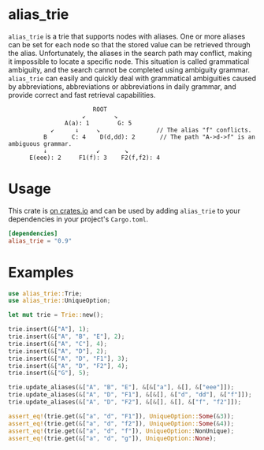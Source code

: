 # alias_trie
`alias_trie` is a trie that supports nodes with aliases. One or more aliases can be set for each node so that the stored value can be retrieved through the alias. Unfortunately, the aliases in the search path may conflict, making it impossible to locate a specific node. This situation is called grammatical ambiguity, and the search cannot be completed using ambiguity grammar.
`alias_trie` can easily and quickly deal with grammatical ambiguities caused by abbreviations, abbreviations or abbreviations in daily grammar, and provide correct and fast retrieval capabilities.
```nothing
                        ROOT
                     ↙        ↘
                A(a): 1        G: 5
            ↙      ↓     ↘                // The alias "f" conflicts.
          B       C: 4    D(d,dd): 2       // The path "A->d->f" is an ambiguous grammar.
          ↓              ↙       ↘
      E(eee): 2     F1(f): 3    F2(f,f2): 4
```
# Usage
This crate is [on crates.io](https://crates.io/crates/alias_trie) and can be
used by adding `alias_trie` to your dependencies in your project's `Cargo.toml`.
```toml
[dependencies]
alias_trie = "0.9"
```
# Examples
```rust
use alias_trie::Trie;
use alias_trie::UniqueOption;

let mut trie = Trie::new();

trie.insert(&["A"], 1);
trie.insert(&["A", "B", "E"], 2);
trie.insert(&["A", "C"], 4);
trie.insert(&["A", "D"], 2);
trie.insert(&["A", "D", "F1"], 3);
trie.insert(&["A", "D", "F2"], 4);
trie.insert(&["G"], 5);

trie.update_aliases(&["A", "B", "E"], &[&["a"], &[], &["eee"]]);
trie.update_aliases(&["A", "D", "F1"], &[&[], &["d", "dd"], &["f"]]);
trie.update_aliases(&["A", "D", "F2"], &[&[], &[], &["f", "f2"]]);

assert_eq!(trie.get(&["a", "d", "F1"]), UniqueOption::Some(&3));
assert_eq!(trie.get(&["a", "d", "f2"]), UniqueOption::Some(&4));
assert_eq!(trie.get(&["a", "d", "f"]), UniqueOption::NonUnique);
assert_eq!(trie.get(&["a", "d", "g"]), UniqueOption::None);
```
